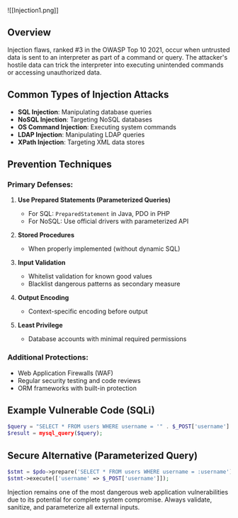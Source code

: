 
![[Injection1.png]]
## Overview
Injection flaws, ranked #3 in the OWASP Top 10 2021, occur when untrusted data is sent to an interpreter as part of a command or query. The attacker's hostile data can trick the interpreter into executing unintended commands or accessing unauthorized data.

## Common Types of Injection Attacks
- **SQL Injection**: Manipulating database queries
- **NoSQL Injection**: Targeting NoSQL databases
- **OS Command Injection**: Executing system commands
- **LDAP Injection**: Manipulating LDAP queries
- **XPath Injection**: Targeting XML data stores

## Prevention Techniques

### Primary Defenses:
1. **Use Prepared Statements (Parameterized Queries)**
   - For SQL: `PreparedStatement` in Java, PDO in PHP
   - For NoSQL: Use official drivers with parameterized API

2. **Stored Procedures**
   - When properly implemented (without dynamic SQL)

3. **Input Validation**
   - Whitelist validation for known good values
   - Blacklist dangerous patterns as secondary measure

4. **Output Encoding**
   - Context-specific encoding before output

5. **Least Privilege**
   - Database accounts with minimal required permissions

### Additional Protections:
- Web Application Firewalls (WAF)
- Regular security testing and code reviews
- ORM frameworks with built-in protection

## Example Vulnerable Code (SQLi)
```php
$query = "SELECT * FROM users WHERE username = '" . $_POST['username'] . "'";
$result = mysql_query($query);
```

## Secure Alternative (Parameterized Query)
```php
$stmt = $pdo->prepare('SELECT * FROM users WHERE username = :username');
$stmt->execute(['username' => $_POST['username']]);
```

Injection remains one of the most dangerous web application vulnerabilities due to its potential for complete system compromise. Always validate, sanitize, and parameterize all external inputs.